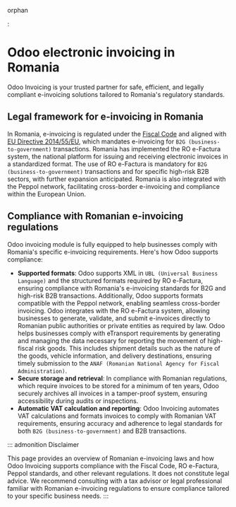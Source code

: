 orphan

:   

# Odoo electronic invoicing in Romania

Odoo Invoicing is your trusted partner for safe, efficient, and legally
compliant e-invoicing solutions tailored to Romania\'s regulatory
standards.

## Legal framework for e-invoicing in Romania

In Romania, e-invoicing is regulated under the [Fiscal
Code](http://www.dreptonline.ro/carti/start_carte.php?id_carte=324) and
aligned with [EU Directive
2014/55/EU](https://eur-lex.europa.eu/legal-content/EN/TXT/?uri=CELEX%3A32014L0055),
which mandates e-invoicing for
`B2G (business-to-government)`
transactions. Romania has implemented the RO e-Factura system, the
national platform for issuing and receiving electronic invoices in a
standardized format. The use of RO e-Factura is mandatory for `B2G
(business-to-government)` transactions
and for specific high-risk B2B sectors, with further expansion
anticipated. Romania is also integrated with the Peppol network,
facilitating cross-border e-invoicing and compliance within the European
Union.

## Compliance with Romanian e-invoicing regulations

Odoo invoicing module is fully equipped to help businesses comply with
Romania's specific e-invoicing requirements. Here's how Odoo supports
compliance:

- **Supported formats**: Odoo supports XML in
  `UBL (Universal Business Language)` and
  the structured formats required by RO e-Factura, ensuring compliance
  with Romania\'s e-invoicing standards for B2G and high-risk B2B
  transactions. Additionally, Odoo supports formats compatible with the
  Peppol network, enabling seamless cross-border invoicing. Odoo
  integrates with the RO e-Factura system, allowing businesses to
  generate, validate, and submit e-invoices directly to Romanian public
  authorities or private entities as required by law. Odoo helps
  businesses comply with eTransport requirements by generating and
  managing the data necessary for reporting the movement of high-fiscal
  risk goods. This includes shipment details such as the nature of the
  goods, vehicle information, and delivery destinations, ensuring timely
  submission to the
  `ANAF (Romanian National Agency for Fiscal Administration)`.
- **Secure storage and retrieval**: In compliance with Romanian
  regulations, which require invoices to be stored for a minimum of ten
  years, Odoo securely archives all invoices in a tamper-proof system,
  ensuring accessibility during audits or inspections.
- **Automatic VAT calculation and reporting**: Odoo Invoicing automates
  VAT calculations and formats invoices to comply with Romanian VAT
  requirements, ensuring accuracy and adherence to legal standards for
  both `B2G (business-to-government)` and
  B2B transactions.


::: admonition
Disclaimer

This page provides an overview of Romanian e-invoicing laws and how Odoo
Invoicing supports compliance with the Fiscal Code, RO e-Factura, Peppol
standards, and other relevant regulations. It does not constitute legal
advice. We recommend consulting with a tax advisor or legal professional
familiar with Romanian e-invoicing regulations to ensure compliance
tailored to your specific business needs.
:::
